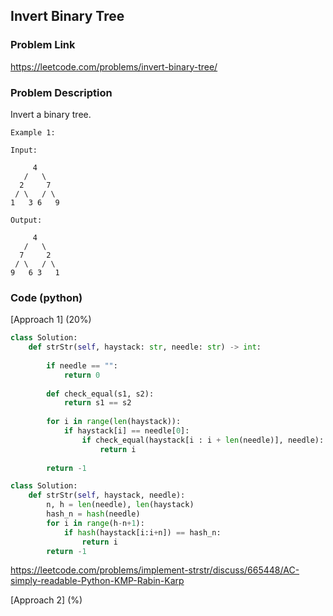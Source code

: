 ## Invert Binary Tree

### Problem Link

https://leetcode.com/problems/invert-binary-tree/

### Problem Description 

Invert a binary tree.

```
Example 1:

Input:

     4
   /   \
  2     7
 / \   / \
1   3 6   9

Output:

     4
   /   \
  7     2
 / \   / \
9   6 3   1

```

### Code (python)

[Approach 1] (20%)

```python
class Solution:
    def strStr(self, haystack: str, needle: str) -> int:
        
        if needle == "":
            return 0
        
        def check_equal(s1, s2):
            return s1 == s2
        
        for i in range(len(haystack)):
            if haystack[i] == needle[0]:
                if check_equal(haystack[i : i + len(needle)], needle):
                    return i
                
        return -1
```

```python
class Solution:
    def strStr(self, haystack, needle):
        n, h = len(needle), len(haystack)
        hash_n = hash(needle)
        for i in range(h-n+1):
            if hash(haystack[i:i+n]) == hash_n:
                return i
        return -1
```

https://leetcode.com/problems/implement-strstr/discuss/665448/AC-simply-readable-Python-KMP-Rabin-Karp

[Approach 2] (%)

```python

```